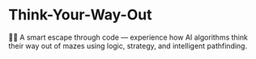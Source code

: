 # Think-Your-Way-Out
🧠✨ A smart escape through code — experience how AI algorithms think their way out of mazes using logic, strategy, and intelligent pathfinding.
